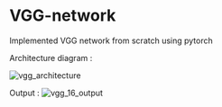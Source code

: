 # VGG-network
Implemented VGG network from scratch using pytorch

Architecture diagram : 

![vgg_architecture](https://user-images.githubusercontent.com/92970332/138682203-ea8b4073-5f44-4534-a9eb-4f2fe8cee6b6.PNG)

Output : 
![vgg_16_output](https://user-images.githubusercontent.com/92970332/138682232-5cfeb601-cd87-4cba-b299-4a5303278825.PNG)

